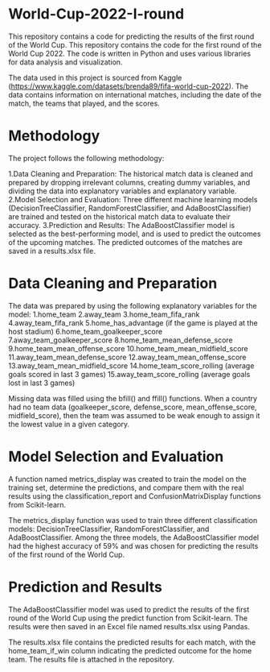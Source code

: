 # World-Cup-2022-I-round

This repository contains a code for predicting the results of the first round of the World Cup. This repository contains the code for the first round of the World Cup 2022. The code is written in Python and uses various libraries for data analysis and visualization.

The data used in this project is sourced from Kaggle (https://www.kaggle.com/datasets/brenda89/fifa-world-cup-2022). The data contains information on international matches, including the date of the match, the teams that played, and the scores.

# Methodology
The project follows the following methodology:

1.Data Cleaning and Preparation: The historical match data is cleaned and prepared by dropping irrelevant columns, creating dummy variables, and dividing the data into explanatory variables and explanatory variable.
2.Model Selection and Evaluation: Three different machine learning models (DecisionTreeClassifier, RandomForestClassifier, and AdaBoostClassifier) are trained and tested on the historical match data to evaluate their accuracy.
3.Prediction and Results: The AdaBoostClassifier model is selected as the best-performing model, and is used to predict the outcomes of the upcoming matches. The predicted outcomes of the matches are saved in a results.xlsx file.

# Data Cleaning and Preparation
The data was prepared by using the following explanatory variables for the model:
1.home_team
2.away_team
3.home_team_fifa_rank
4.away_team_fifa_rank
5.home_has_advantage (if the game is played at the host stadium)
6.home_team_goalkeeper_score
7.away_team_goalkeeper_score
8.home_team_mean_defense_score
9.home_team_mean_offense_score
10.home_team_mean_midfield_score
11.away_team_mean_defense_score
12.away_team_mean_offense_score
13.away_team_mean_midfield_score
14.home_team_score_rolling (average goals scored in last 3 games)
15.away_team_score_rolling (average goals lost in last 3 games)

Missing data was filled using the bfill() and ffill() functions. When a country had no team data (goalkeeper_score, defense_score, mean_offense_score, midfield_score), then the team was assumed to be weak enough to assign it the lowest value in a given category.

# Model Selection and Evaluation
A function named metrics_display was created to train the model on the training set, determine the predictions, and compare them with the real results using the classification_report and ConfusionMatrixDisplay functions from Scikit-learn.

The metrics_display function was used to train three different classification models: DecisionTreeClassifier, RandomForestClassifier, and AdaBoostClassifier. Among the three models, the AdaBoostClassifier model had the highest accuracy of 59% and was chosen for predicting the results of the first round of the World Cup.

# Prediction and Results
The AdaBoostClassifier model was used to predict the results of the first round of the World Cup using the predict function from Scikit-learn. The results were then saved in an Excel file named results.xlsx using Pandas.

The results.xlsx file contains the predicted results for each match, with the home_team_if_win column indicating the predicted outcome for the home team. The results file is attached in the repository.
